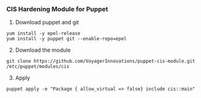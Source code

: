 ### CIS Hardening Module for Puppet

1. Download puppet and git
```
yum install -y epel-release
yum install -y puppet git --enable-repo=epel
```
2. Download the module
```
git clone https://github.com/VoyagerInnovations/puppet-cis-module.git /etc/puppet/modules/cis
```
3. Apply
```
puppet apply -e "Package { allow_virtual => false} include cis::main" 
```
